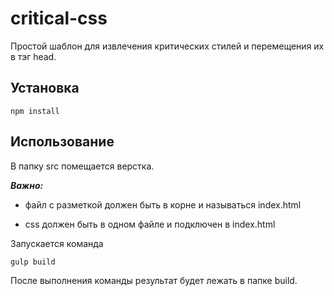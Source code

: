 # critical-css

Простой шаблон для извлечения критических стилей и перемещения их в тэг head.

## Установка

```
npm install
```

## Использование

В папку src помещается верстка.

**_Важно:_**
- файл с разметкой должен быть в корне и называться index.html

- css должен быть в одном файле и подключен в index.html


Запускается команда 

```
gulp build
```

После выполнения команды результат будет лежать в папке build.